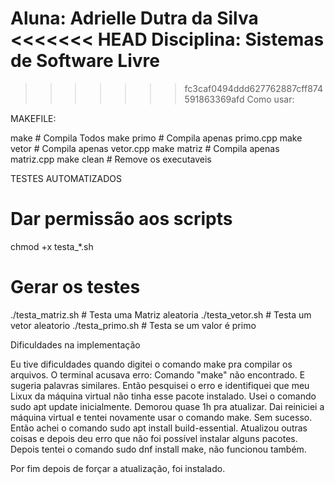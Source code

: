 Aluna: Adrielle Dutra da Silva
<<<<<<< HEAD
Disciplina: Sistemas de Software Livre
=======

>>>>>>> fc3caf0494ddd627762887cff874591863369afd
Como usar:

MAKEFILE:

make # Compila Todos
make primo # Compila apenas primo.cpp
make vetor # Compila apenas vetor.cpp
make matriz # Compila apenas matriz.cpp
make clean # Remove os executaveis

TESTES AUTOMATIZADOS

# Dar permissão aos scripts
chmod +x testa_*.sh

# Gerar os testes
./testa_matriz.sh # Testa uma Matriz aleatoria
./testa_vetor.sh # Testa um vetor aleatorio
./testa_primo.sh # Testa se um valor é primo

Dificuldades na implementação


Eu tive dificuldades quando digitei o comando make pra compilar os arquivos. O terminal acusava erro: Comando "make" não encontrado. E sugeria palavras similares. Então pesquisei o erro e identifiquei que meu Lixux da máquina virtual não tinha esse pacote instalado. 
Usei o comando sudo apt update inicialmente. Demorou quase 1h pra atualizar. Dai reiniciei a máquina virtual e tentei novamente usar o comando make. Sem sucesso.
Então achei o comando sudo apt install build-essential. Atualizou outras coisas e depois deu erro que não foi possível instalar alguns pacotes.
Depois tentei o comando sudo dnf install make, não funcionou também.

Por fim depois de forçar a atualização, foi instalado. 
